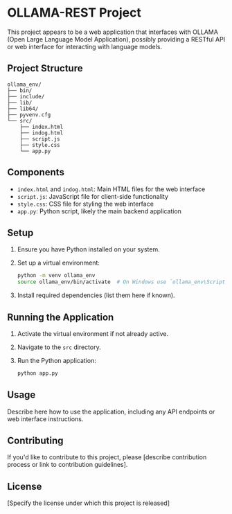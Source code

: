 # OLLAMA-REST Project

This project appears to be a web application that interfaces with OLLAMA (Open Large Language Model Application), possibly providing a RESTful API or web interface for interacting with language models.

## Project Structure

```
ollama_env/
├── bin/
├── include/
├── lib/
├── lib64/
├── pyvenv.cfg
└── src/
    ├── index.html
    ├── indog.html
    ├── script.js
    ├── style.css
    └── app.py
```

## Components

- `index.html` and `indog.html`: Main HTML files for the web interface
- `script.js`: JavaScript file for client-side functionality
- `style.css`: CSS file for styling the web interface
- `app.py`: Python script, likely the main backend application

## Setup

1. Ensure you have Python installed on your system.
2. Set up a virtual environment:

   ```bash
   python -m venv ollama_env
   source ollama_env/bin/activate  # On Windows use `ollama_env\Scripts\activate`
   ```

3. Install required dependencies (list them here if known).

## Running the Application

1. Activate the virtual environment if not already active.
2. Navigate to the `src` directory.
3. Run the Python application:

   ```bash
   python app.py
   ```

## Usage

Describe here how to use the application, including any API endpoints or web interface instructions.

## Contributing

If you'd like to contribute to this project, please [describe contribution process or link to contribution guidelines].

## License

[Specify the license under which this project is released]
